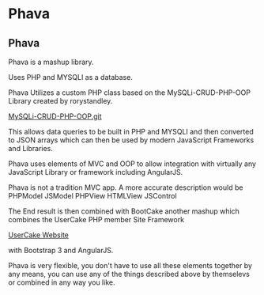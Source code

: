 # Phava

<h2>Phava</h2>

<p>Phava is a mashup library.</p>
<p>Uses PHP and MYSQLI as a database.</p>
<p>Phava Utilizes a custom PHP class based on the MySQLi-CRUD-PHP-OOP Library created by rorystandley.</p>
<p><a href ="https://github.com/rorystandley/MySQLi-CRUD-PHP-OOP.git" target="_blank">MySQLi-CRUD-PHP-OOP.git</a></p>

<p>This allows data queries to be built in PHP and MYSQLI and then converted to JSON arrays which can then be used by modern JavaScript Frameworks and Libraries.</p>

<p> Phava uses elements of MVC and OOP to allow integration with virtually any JavaScript Library or framework including AngularJS.</p>

<p>Phava is not a tradition MVC app. A more accurate description would be 
PHPModel JSModel PHPView HTMLView JSControl</p>

<p>The End result is then combined with BootCake another mashup which combines the UserCake PHP member Site Framework 

<p><a href ="http://usercake.com" target="_blank">UserCake Website</a></p>

with Bootstrap 3 and AngularJS.</p>

<p>Phava is very flexible, you don't have to use all these elements together by any means, you can use any of the things described above by themselevs or combined in any way you like. </p>



